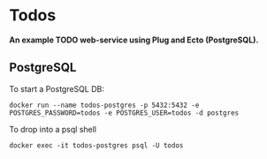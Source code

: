 # Todos

**An example TODO web-service using Plug and Ecto (PostgreSQL).**

## PostgreSQL

To start a PostgreSQL DB:

```shell
docker run --name todos-postgres -p 5432:5432 -e POSTGRES_PASSWORD=todos -e POSTGRES_USER=todos -d postgres
```

To drop into a psql shell

```shell
docker exec -it todos-postgres psql -U todos
```

